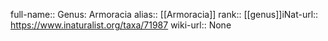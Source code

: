 

full-name:: Genus: Armoracia
alias:: [[Armoracia]]
rank:: [[genus]]iNat-url:: https://www.inaturalist.org/taxa/71987
wiki-url:: None